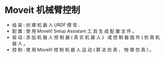 # Moveit  机械臂控制


 - 组 装 : 创 建 机 器 人 URDF 模 型 .
- 配 置 : 使 用 MoveIt! Setup Assistant 工 具 生 成 配 置 文 件 。
- 驱 动 : 添 加 机 器 人 控 制 器 ( 真 实 机 器 人 》 或 控 制 器 插 件 ( 仿 真
  机 器 人 。
- 控 制 : 使 用 MoveIt! 控 制 机 器 人 运 动 ( 算 法 仿 真 、 物 理 仿
  真 ) 。



